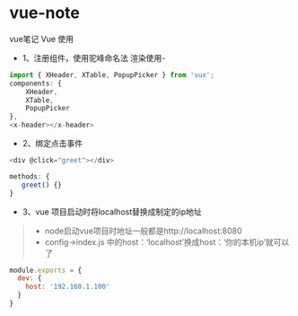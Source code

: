 # vue-note
vue笔记
Vue 使用

* 1、注册组件，使用驼峰命名法
渲染使用-

```js
import { XHeader, XTable, PopupPicker } from 'vux';
components: {
    XHeader,
    XTable,
    PopupPicker
},
<x-header></x-header>
```

* 2、绑定点击事件
```js
<div @click="greet"></div>

methods: {
   greet() {} 
}
```

* 3、vue 项目启动时将localhost替换成制定的ip地址
> * node启动vue项目时地址一般都是http://localhost:8080
> * config->index.js 中的host：‘localhost’换成host：‘你的本机ip’就可以了
```js
module.exports = {
  dev: {
    host: '192.168.1.100'
  }
}
```

